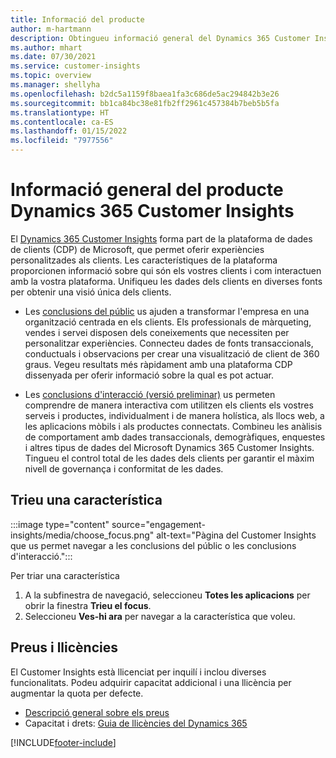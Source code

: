 ```yaml
---
title: Informació del producte
author: m-hartmann
description: Obtingueu informació general del Dynamics 365 Customer Insights i les seves característiques.
ms.author: mhart
ms.date: 07/30/2021
ms.service: customer-insights
ms.topic: overview
ms.manager: shellyha
ms.openlocfilehash: b2dc5a1159f8baea1fa3c686de5ac294842b3e26
ms.sourcegitcommit: bb1ca84bc38e81fb2ff2961c457384b7beb5b5fa
ms.translationtype: HT
ms.contentlocale: ca-ES
ms.lasthandoff: 01/15/2022
ms.locfileid: "7977556"
---
```

# <a name="product-overview-for-dynamics-365-customer-insights"></a>Informació general del producte Dynamics 365 Customer Insights

El [Dynamics 365 Customer Insights](https://dynamics.microsoft.com/ai/customer-insights/) forma part de la plataforma de dades de clients (CDP) de Microsoft, que permet oferir experiències personalitzades als clients. Les característiques de la plataforma proporcionen informació sobre qui són els vostres clients i com interactuen amb la vostra plataforma. Unifiqueu les dades dels clients en diverses fonts per obtenir una visió única dels clients.


- Les [conclusions del públic](audience-insights/overview.md) us ajuden a transformar l'empresa en una organització centrada en els clients. Els professionals de màrqueting, vendes i servei disposen dels coneixements que necessiten per personalitzar experiències. Connecteu dades de fonts transaccionals, conductuals i observacions per crear una visualització de client de 360 graus. Vegeu resultats més ràpidament amb una plataforma CDP dissenyada per oferir informació sobre la qual es pot actuar. 

- Les [conclusions d'interacció (versió preliminar)](engagement-insights/index.yml) us permeten comprendre de manera interactiva com utilitzen els clients els vostres serveis i productes, individualment i de manera holística, als llocs web, a les aplicacions mòbils i als productes connectats. Combineu les anàlisis de comportament amb dades transaccionals, demogràfiques, enquestes i altres tipus de dades del Microsoft Dynamics 365 Customer Insights. Tingueu el control total de les dades dels clients per garantir el màxim nivell de governança i conformitat de les dades.
 
## <a name="choose-a-capability"></a>Trieu una característica

:::image type="content" source="engagement-insights/media/choose_focus.png" alt-text="Pàgina del Customer Insights que us permet navegar a les conclusions del públic o les conclusions d'interacció.":::

Per triar una característica

1. A la subfinestra de navegació, seleccioneu **Totes les aplicacions** per obrir la finestra **Trieu el focus**.
1. Seleccioneu **Ves-hi ara** per navegar a la característica que voleu.

## <a name="pricing-and-licensing"></a>Preus i llicències

El Customer Insights està llicenciat per inquilí i inclou diverses funcionalitats. Podeu adquirir capacitat addicional i una llicència per augmentar la quota per defecte. 
- [Descripció general sobre els preus](https://dynamics.microsoft.com/ai/customer-insights/pricing/)
- Capacitat i drets: [Guia de llicències del Dynamics 365](https://go.microsoft.com/fwlink/?LinkId=866544)

[!INCLUDE[footer-include](includes/footer-banner.md)]
